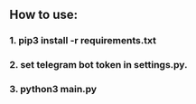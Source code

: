 ## How to use:
### 1. pip3 install -r requirements.txt
### 2. set telegram bot token in settings.py.
### 3. python3 main.py
